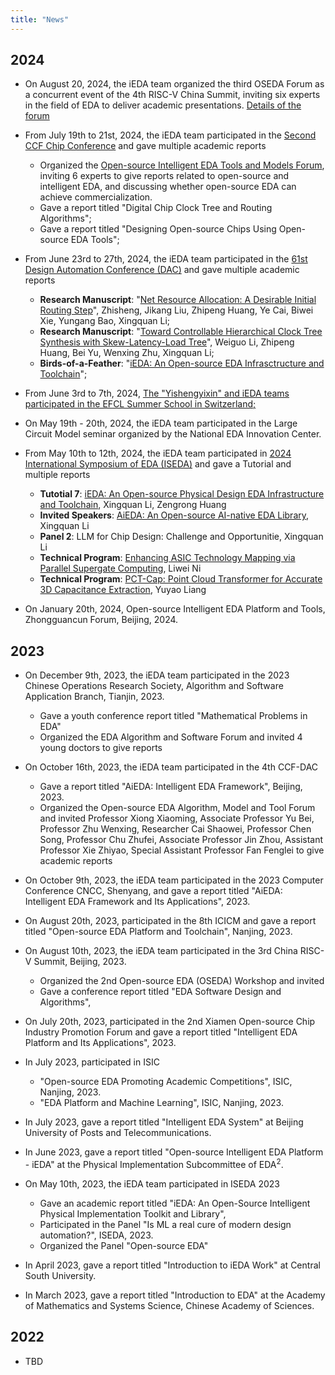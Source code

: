 ```yaml
---
title: "News"
---
```

## **2024**
- On August 20, 2024, the iEDA team organized the third OSEDA Forum as a concurrent event of the 4th RISC-V China Summit, inviting six experts in the field of EDA to deliver academic presentations. [Details of the forum](https://mp.weixin.qq.com/s/FuQtnMm9NAtpM4feUS-GbA)

- From July 19th to 21st, 2024, the iEDA team participated in the [Second CCF Chip Conference](https://conf.ccf.org.cn/web/api/m1216328594754768896171003693528.action) and gave multiple academic reports

  - Organized the [Open-source Intelligent EDA Tools and Models Forum](https://mp.weixin.qq.com/s/UWoiu0Gafmu6da6hIVURiA), inviting 6 experts to give reports related to open-source and intelligent EDA, and discussing whether open-source EDA can achieve commercialization.
  - Gave a report titled "Digital Chip Clock Tree and Routing Algorithms";
  - Gave a report titled "Designing Open-source Chips Using Open-source EDA Tools";
- From June 23rd to 27th, 2024, the iEDA team participated in the [61st Design Automation Conference (DAC)](https://61dac.conference-program.com/) and gave multiple academic reports

  - **Research Manuscript**: "[Net Resource Allocation: A Desirable Initial Routing Step](https://61dac.conference-program.com/presentation/?id=RESEARCH1344&sess=sess144)", Zhisheng, Jikang Liu, Zhipeng Huang, Ye Cai, Biwei Xie, Yungang Bao, Xingquan Li;
  - **Research Manuscript**: "[Toward Controllable Hierarchical Clock Tree Synthesis with Skew-Latency-Load Tree](https://61dac.conference-program.com/presentation/?id=RESEARCH1369&sess=sess144)", Weiguo Li, Zhipeng Huang, Bei Yu, Wenxing Zhu, Xingquan Li;
  - **Birds-of-a-Feather**: "[iEDA: An Open-source EDA Infrasctructure and Toolchain](https://open-source-eda-birds-of-a-feather.github.io/)";
- From June 3rd to 7th, 2024, [The "Yishengyixin" and iEDA teams participated in the EFCL Summer School in Switzerland;](https://mp.weixin.qq.com/s/TKq_5ES2aVAn8Lmid4y4dw)
- On May 19th - 20th, 2024, the iEDA team participated in the Large Circuit Model seminar organized by the National EDA Innovation Center.
- From May 10th to 12th, 2024, the iEDA team participated in [2024 International Symposium of EDA (ISEDA)](https://www.eda2.com/iseda/index.html) and gave a Tutorial and multiple reports

  - **Tutotial 7**: [iEDA: An Open-source Physical Design EDA Infrastructure and Toolchain](https://www.eda2.com/iseda/tutorials.html), Xingquan Li, Zengrong Huang
  - **Invited Speakers**: [AiEDA: An Open-source AI-native EDA Library](https://www.eda2.com/iseda/invited.html), Xingquan Li
  - **Panel 2**: LLM for Chip Design: Challenge and Opportunitie, Xingquan Li
  - **Technical Program**: [Enhancing ASIC Technology Mapping via Parallel Supergate Computing](https://www.eda2.com/iseda/session14.html), Liwei Ni
  - **Technical Program**: [PCT-Cap: Point Cloud Transformer for Accurate 3D Capacitance Extraction](https://www.eda2.com/iseda/session10.html), Yuyao Liang
- On January 20th, 2024, Open-source Intelligent EDA Platform and Tools, Zhongguancun Forum, Beijing, 2024.

## **2023**

- On December 9th, 2023, the iEDA team participated in the 2023 Chinese Operations Research Society, Algorithm and Software Application Branch, Tianjin, 2023.

  - Gave a youth conference report titled "Mathematical Problems in EDA"
  - Organized the EDA Algorithm and Software Forum and invited 4 young doctors to give reports
- On October 16th, 2023, the iEDA team participated in the 4th CCF-DAC

  - Gave a report titled "AiEDA: Intelligent EDA Framework", Beijing, 2023.
  - Organized the Open-source EDA Algorithm, Model and Tool Forum and invited Professor Xiong Xiaoming, Associate Professor Yu Bei, Professor Zhu Wenxing, Researcher Cai Shaowei, Professor Chen Song, Professor Chu Zhufei, Associate Professor Jin Zhou, Assistant Professor Xie Zhiyao, Special Assistant Professor Fan Fenglei to give academic reports
- On October 9th, 2023, the iEDA team participated in the 2023 Computer Conference CNCC, Shenyang, and gave a report titled "AiEDA: Intelligent EDA Framework and Its Applications", 2023.
- On August 20th, 2023, participated in the 8th ICICM and gave a report titled "Open-source EDA Platform and Toolchain", Nanjing, 2023.
- On August 10th, 2023, the iEDA team participated in the 3rd China RISC-V Summit, Beijing, 2023.

  - Organized the 2nd Open-source EDA (OSEDA) Workshop and invited
  - Gave a conference report titled "EDA Software Design and Algorithms",
- On July 20th, 2023, participated in the 2nd Xiamen Open-source Chip Industry Promotion Forum and gave a report titled "Intelligent EDA Platform and Its Applications", 2023.
- In July 2023, participated in ISIC

  - "Open-source EDA Promoting Academic Competitions", ISIC, Nanjing, 2023.
  - "EDA Platform and Machine Learning", ISIC, Nanjing, 2023.
- In July 2023, gave a report titled "Intelligent EDA System" at Beijing University of Posts and Telecommunications.
- In June 2023, gave a report titled "Open-source Intelligent EDA Platform - iEDA" at the Physical Implementation Subcommittee of EDA$^2$.
- On May 10th, 2023, the iEDA team participated in ISEDA 2023

  - Gave an academic report titled "iEDA: An Open-Source Intelligent Physical Implementation Toolkit and Library",
  - Participated in the Panel "Is ML a real cure of modern design automation?", ISEDA, 2023.
  - Organized the Panel "Open-source EDA"
- In April 2023, gave a report titled "Introduction to iEDA Work" at Central South University.
- In March 2023, gave a report titled "Introduction to EDA" at the Academy of Mathematics and Systems Science, Chinese Academy of Sciences.

## **2022**

- TBD

